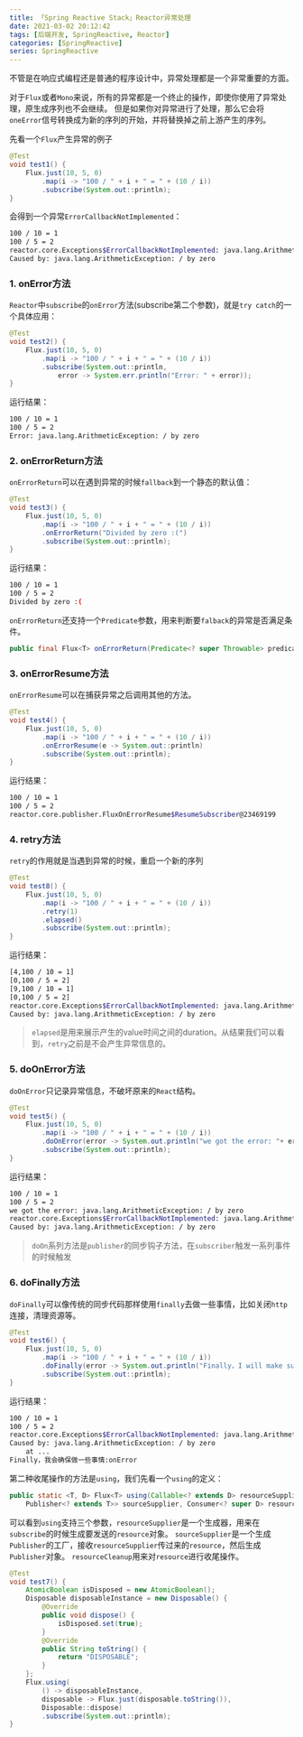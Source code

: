 ```yaml
---
title: 「Spring Reactive Stack」Reactor异常处理
date: 2021-03-02 20:12:42
tags: [后端开发, SpringReactive, Reactor]
categories: [SpringReactive]
series: SpringReactive
---
```


不管是在响应式编程还是普通的程序设计中，异常处理都是一个非常重要的方面。

对于`Flux`或者`Mono`来说，所有的异常都是一个终止的操作，即使你使用了异常处理，原生成序列也不会继续。
但是如果你对异常进行了处理，那么它会将`oneError`信号转换成为新的序列的开始，并将替换掉之前上游产生的序列。

先看一个`Flux`产生异常的例子
``` java
@Test
void test1() {
    Flux.just(10, 5, 0)
        .map(i -> "100 / " + i + " = " + (10 / i))
        .subscribe(System.out::println);
}
```
会得到一个异常`ErrorCallbackNotImplemented`：
``` bash
100 / 10 = 1
100 / 5 = 2
reactor.core.Exceptions$ErrorCallbackNotImplemented: java.lang.ArithmeticException: / by zero
Caused by: java.lang.ArithmeticException: / by zero
```


### 1. onError方法
`Reactor`中`subscribe`的`onError`方法(subscribe第二个参数)，就是`try catch`的一个具体应用：
``` java
@Test
void test2() {
    Flux.just(10, 5, 0)
        .map(i -> "100 / " + i + " = " + (10 / i))
        .subscribe(System.out::println,
            error -> System.err.println("Error: " + error));
}
```
运行结果：
``` bash
100 / 10 = 1
100 / 5 = 2
Error: java.lang.ArithmeticException: / by zero
```


### 2. onErrorReturn方法
`onErrorReturn`可以在遇到异常的时候`fallback`到一个静态的默认值：
``` java
@Test
void test3() {
    Flux.just(10, 5, 0)
        .map(i -> "100 / " + i + " = " + (10 / i))
        .onErrorReturn("Divided by zero :(")
        .subscribe(System.out::println);
}
```
运行结果：
``` bash
100 / 10 = 1
100 / 5 = 2
Divided by zero :(
```

`onErrorReturn`还支持一个`Predicate`参数，用来判断要`falback`的异常是否满足条件。
``` java
public final Flux<T> onErrorReturn(Predicate<? super Throwable> predicate, T fallbackValue) 
```


### 3. onErrorResume方法
`onErrorResume`可以在捕获异常之后调用其他的方法。
``` java
@Test
void test4() {
    Flux.just(10, 5, 0)
        .map(i -> "100 / " + i + " = " + (10 / i))
        .onErrorResume(e -> System.out::println)
        .subscribe(System.out::println);
}
```
运行结果：
``` bash
100 / 10 = 1
100 / 5 = 2
reactor.core.publisher.FluxOnErrorResume$ResumeSubscriber@23469199
```

### 4. retry方法
`retry`的作用就是当遇到异常的时候，重启一个新的序列
``` java
@Test
void test8() {
    Flux.just(10, 5, 0)
        .map(i -> "100 / " + i + " = " + (10 / i))
        .retry(1)
        .elapsed()
        .subscribe(System.out::println);
}
```
运行结果：
``` bash
[4,100 / 10 = 1]
[0,100 / 5 = 2]
[9,100 / 10 = 1]
[0,100 / 5 = 2]
reactor.core.Exceptions$ErrorCallbackNotImplemented: java.lang.ArithmeticException: / by zero
Caused by: java.lang.ArithmeticException: / by zero
```

> `elapsed`是用来展示产生的value时间之间的duration。从结果我们可以看到，`retry`之前是不会产生异常信息的。


### 5. doOnError方法
`doOnError`只记录异常信息，不破坏原来的`React`结构。
``` java
@Test
void test5() {
    Flux.just(10, 5, 0)
        .map(i -> "100 / " + i + " = " + (10 / i))
        .doOnError(error -> System.out.println("we got the error: "+ error))
        .subscribe(System.out::println);
}
```
运行结果：
``` bash
100 / 10 = 1
100 / 5 = 2
we got the error: java.lang.ArithmeticException: / by zero
reactor.core.Exceptions$ErrorCallbackNotImplemented: java.lang.ArithmeticException: / by zero
Caused by: java.lang.ArithmeticException: / by zero
```

> `doOn`系列方法是`publisher`的同步钩子方法，在`subscriber`触发一系列事件的时候触发


### 6. doFinally方法
`doFinally`可以像传统的同步代码那样使用`finally`去做一些事情，比如关闭`http`连接，清理资源等。
``` java
@Test
void test6() {
    Flux.just(10, 5, 0)
        .map(i -> "100 / " + i + " = " + (10 / i))
        .doFinally(error -> System.out.println("Finally，I will make sure to do something:"+error))
        .subscribe(System.out::println);
}
```
运行结果：
``` bash
100 / 10 = 1
100 / 5 = 2
reactor.core.Exceptions$ErrorCallbackNotImplemented: java.lang.ArithmeticException: / by zero
Caused by: java.lang.ArithmeticException: / by zero
	at ...
Finally，我会确保做一些事情:onError
```

第二种收尾操作的方法是`using`，我们先看一个`using`的定义：
``` java
public static <T, D> Flux<T> using(Callable<? extends D> resourceSupplier, Function<? super D, ? extends
    Publisher<? extends T>> sourceSupplier, Consumer<? super D> resourceCleanup)
```
可以看到`using`支持三个参数，`resourceSupplier`是一个生成器，用来在`subscribe`的时候生成要发送的`resource`对象。
`sourceSupplier`是一个生成`Publisher`的工厂，接收`resourceSupplier`传过来的`resource`，然后生成`Publisher`对象。
`resourceCleanup`用来对`resource`进行收尾操作。
``` java
@Test
void test7() {
    AtomicBoolean isDisposed = new AtomicBoolean();
    Disposable disposableInstance = new Disposable() {
        @Override
        public void dispose() {
            isDisposed.set(true);
        }
        @Override
        public String toString() {
            return "DISPOSABLE";
        }
    };
    Flux.using(
        () -> disposableInstance,
        disposable -> Flux.just(disposable.toString()),
        Disposable::dispose)
        .subscribe(System.out::println);
}
```
